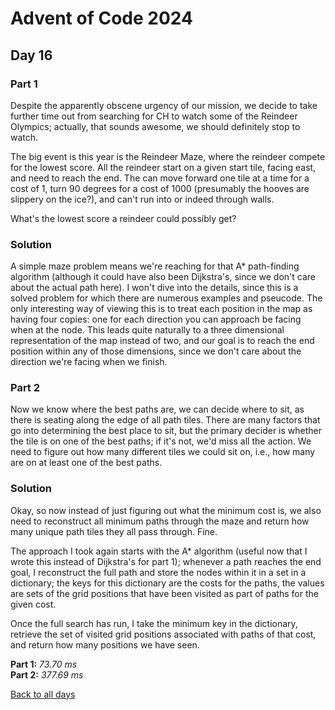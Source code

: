 # Advent of Code 2024
## Day 16
### Part 1
Despite the apparently obscene urgency of our mission, we decide to take further time out from searching for CH to watch some of the Reindeer Olympics; actually, that sounds awesome, we should definitely stop to watch.  

The big event is this year is the Reindeer Maze, where the reindeer compete for the lowest score. All the reindeer start on a given start tile, facing east, and need to reach the end. The can move forward one tile at a time for a cost of 1, turn 90 degrees for a cost of 1000 (presumably the hooves are slippery on the ice?), and can't run into or indeed through walls.  

What's the lowest score a reindeer could possibly get?
### Solution
A simple maze problem means we're reaching for that A* path-finding algorithm (although it could have also been Dijkstra's, since we don't care about the actual path here). I won't dive into the details, since this is a solved problem for which there are numerous examples and pseucode. The only interesting way of viewing this is to treat each position in the map as having four copies: one for each direction you can approach be facing when at the node. This leads quite naturally to a three dimensional representation of the map instead of two, and our goal is to reach the end position within any of those dimensions, since we don't care about the direction we're facing when we finish.
### Part 2
Now we know where the best paths are, we can decide where to sit, as there is seating along the edge of all path tiles. There are many factors that go into determining the best place to sit, but the primary decider is whether the tile is on one of the best paths; if it's not, we'd miss all the action. We need to figure out how many different tiles we could sit on, i.e., how many are on at least one of the best paths.
### Solution
Okay, so now instead of just figuring out what the minimum cost is, we also need to reconstruct all minimum paths through the maze and return how many unique path tiles they all pass through. Fine.  

The approach I took again starts with the A* algorithm (useful now that I wrote this instead of Dijkstra's for part 1); whenever a path reaches the end goal, I reconstruct the full path and store the nodes within it in a set in a dictionary; the keys for this dictionary are the costs for the paths, the values are sets of the grid positions that have been visited as part of paths for the given cost.  

Once the full search has run, I take the minimum key in the dictionary, retrieve the set of visited grid positions associated with paths of that cost, and return how many positions we have seen.

**Part 1:** *73.70 ms*  
**Part 2:** *377.69 ms*  

[Back to all days](/2024)